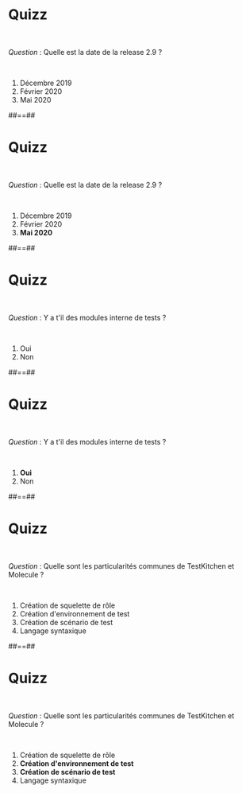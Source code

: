 # Quizz

<br/>

*Question* : Quelle est la date de la release 2.9 ?

<br/>

1. Décembre 2019
2. Février 2020
3. Mai 2020

##==##

<!-- .slide: -->

# Quizz

<br/>

*Question* : Quelle est la date de la release 2.9 ?

<br/>

1. Décembre 2019
2. Février 2020
3. **Mai 2020**

##==##

<!-- .slide: -->

# Quizz

<br/>

*Question* : Y a t'il des modules interne de tests ?

<br/>

1. Oui
2. Non

##==##

<!-- .slide: -->

# Quizz

<br/>

*Question* : Y a t'il des modules interne de tests ?

<br/>

1. **Oui**
2. Non

##==##

<!-- .slide: -->

# Quizz

<br/>

*Question* : Quelle sont les particularités communes de TestKitchen et Molecule ?

<br/>

1. Création de squelette de rôle
2. Création d'environnement de test
3. Création de scénario de test
4. Langage syntaxique

##==##

<!-- .slide: -->

# Quizz

<br/>

*Question* : Quelle sont les particularités communes de TestKitchen et Molecule ?

<br/>

1. Création de squelette de rôle
2. **Création d'environnement de test**
3. **Création de scénario de test**
4. Langage syntaxique
